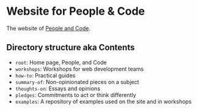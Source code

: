 # Website for People & Code

The website of [People and Code](https://people-and-code.com/).

## Directory structure aka Contents

- `root`: Home page, People, and Code
- `workshops`: Workshops for web development teams
- `how-to`: Practical guides
- `summary-of`: Non-opinionated pieces on a subject
- `thoughts-on`: Essays and opinions
- `pledges`: Commitments to act or think differently
- `examples`: A repository of examples used on the site and in workshops
